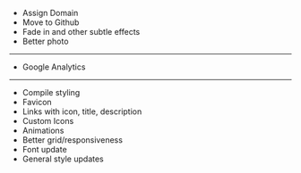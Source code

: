 * Assign Domain 
* Move to Github
* Fade in and other subtle effects
* Better photo
---
* Google Analytics
---
* Compile styling
* Favicon
* Links with icon, title, description
* Custom Icons
* Animations
* Better grid/responsiveness
* Font update
* General style updates
